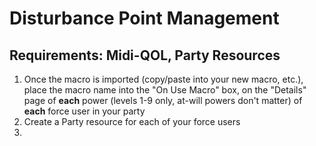 # Disturbance Point Management
## Requirements: Midi-QOL, Party Resources

1. Once the macro is imported (copy/paste into your new macro, etc.), place the macro name into the "On Use Macro" box, on the "Details" page of **each** power (levels 1-9 only, at-will powers don't matter) of **each** force user in your party
2. Create a Party resource for each of your force users
3. 
